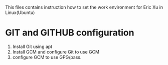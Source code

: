 This files contains instruction how to set the work environment for Eric Xu in Linux(Ubuntu)

# GIT and GITHUB configuration
  1. Install Git using apt
  2. Install GCM and configure Git to use GCM
  3. configure GCM to use GPG/pass.
